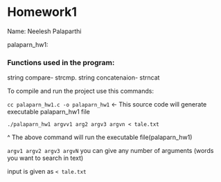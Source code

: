 # Homework1
Name: Neelesh Palaparthi

palaparn_hw1:
### Functions used in the program:
string compare- strcmp.
string concatenaion- strncat

To compile and run the project use this commands:

`cc palaparn_hw1.c -o palaparn_hw1` <- This source code will generate executable palaparn_hw1 file

`./palaparn_hw1 argvv1 arg2 argv3 argvn < tale.txt` 

^ The above command will run the executable file(palaparn_hw1)

`argv1 argv2 argv3 argvN` you can give any number of arguments (words you want to search in text)

input is given as `< tale.txt`
